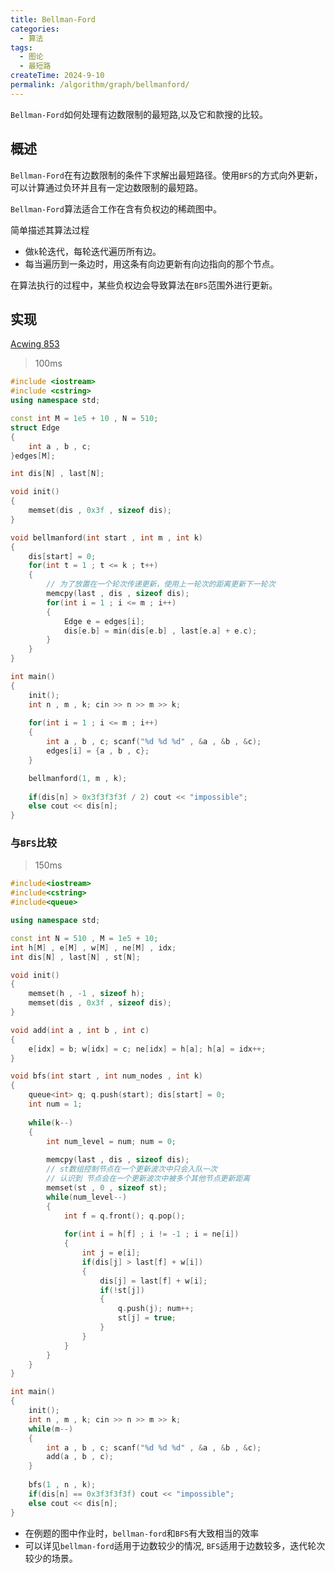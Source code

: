 ```yaml
---
title: Bellman-Ford
categories:
  - 算法
tags:
  - 图论
  - 最短路
createTime: 2024-9-10
permalink: /algorithm/graph/bellmanford/
---
```


`Bellman-Ford`如何处理有边数限制的最短路,以及它和款搜的比较。

<!-- more -->

## 概述

`Bellman-Ford`在有边数限制的条件下求解出最短路径。使用`BFS`的方式向外更新，可以计算通过负环并且有一定边数限制的最短路。

`Bellman-Ford`算法适合工作在含有负权边的稀疏图中。

简单描述其算法过程
+ 做`k`轮迭代，每轮迭代遍历所有边。
+ 每当遍历到一条边时，用这条有向边更新有向边指向的那个节点。

在算法执行的过程中，某些负权边会导致算法在`BFS`范围外进行更新。

## 实现

[Acwing 853](https://www.acwing.com/problem/content/description/855/)  

> 100ms

```cpp
#include <iostream>
#include <cstring>
using namespace std;

const int M = 1e5 + 10 , N = 510;
struct Edge 
{
    int a , b , c;
}edges[M];

int dis[N] , last[N];

void init()
{
    memset(dis , 0x3f , sizeof dis);
}

void bellmanford(int start , int m , int k)
{
    dis[start] = 0;
    for(int t = 1 ; t <= k ; t++)
    {
	    // 为了放置在一个轮次传递更新，使用上一轮次的距离更新下一轮次
        memcpy(last , dis , sizeof dis);
        for(int i = 1 ; i <= m ; i++)
        {
            Edge e = edges[i]; 
            dis[e.b] = min(dis[e.b] , last[e.a] + e.c);
        }
    }
}

int main()
{
    init();
    int n , m , k; cin >> n >> m >> k;
    
    for(int i = 1 ; i <= m ; i++)
    {
        int a , b , c; scanf("%d %d %d" , &a , &b , &c);
        edges[i] = {a , b , c};
    }

    bellmanford(1, m , k);
    
    if(dis[n] > 0x3f3f3f3f / 2) cout << "impossible";
    else cout << dis[n];
}
```

###  与`BFS`比较

> 150ms

```cpp
#include<iostream>
#include<cstring>
#include<queue>

using namespace std;

const int N = 510 , M = 1e5 + 10;
int h[M] , e[M] , w[M] , ne[M] , idx;
int dis[N] , last[N] , st[N];

void init()
{
    memset(h , -1 , sizeof h);
    memset(dis , 0x3f , sizeof dis);
}

void add(int a , int b , int c)
{
    e[idx] = b; w[idx] = c; ne[idx] = h[a]; h[a] = idx++;
}

void bfs(int start , int num_nodes , int k)
{
    queue<int> q; q.push(start); dis[start] = 0;
    int num = 1;
    
    while(k--)
    {
        int num_level = num; num = 0;
        
        memcpy(last , dis , sizeof dis);
        // st数组控制节点在一个更新波次中只会入队一次
        // 认识到 节点会在一个更新波次中被多个其他节点更新距离
        memset(st , 0 , sizeof st);
        while(num_level--)
        {
            int f = q.front(); q.pop();
            
            for(int i = h[f] ; i != -1 ; i = ne[i])
            {
                int j = e[i];
                if(dis[j] > last[f] + w[i])
                {
                    dis[j] = last[f] + w[i];
                    if(!st[j])
                    {
                        q.push(j); num++;
                        st[j] = true;
                    }
                }
            }
        }
    }
}

int main()
{
    init();
    int n , m , k; cin >> n >> m >> k;
    while(m--)
    {
        int a , b , c; scanf("%d %d %d" , &a , &b , &c);
        add(a , b , c);
    }
    
    bfs(1 , n , k);
    if(dis[n] == 0x3f3f3f3f) cout << "impossible";
    else cout << dis[n];
}
```

+ 在例题的图中作业时，`bellman-ford`和`BFS`有大致相当的效率
+ 可以详见`bellman-ford`适用于边数较少的情况, `BFS`适用于边数较多，迭代轮次较少的场景。